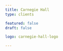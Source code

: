 ```yaml
---
title: Carnegie Hall
type: clients

featured: false
draft: false

logo: carnegie-hall-logo

---
```

